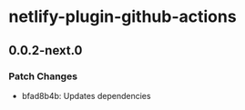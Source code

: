# netlify-plugin-github-actions

## 0.0.2-next.0

### Patch Changes

- bfad8b4b: Updates dependencies
